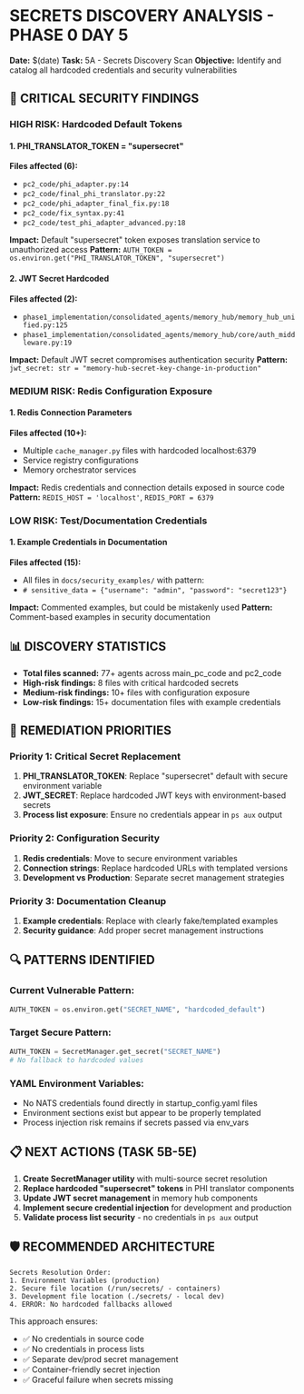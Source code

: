 # SECRETS DISCOVERY ANALYSIS - PHASE 0 DAY 5
**Date:** $(date)
**Task:** 5A - Secrets Discovery Scan
**Objective:** Identify and catalog all hardcoded credentials and security vulnerabilities

## 🚨 CRITICAL SECURITY FINDINGS

### **HIGH RISK: Hardcoded Default Tokens**

#### 1. PHI_TRANSLATOR_TOKEN = "supersecret"
**Files affected (6):**
- `pc2_code/phi_adapter.py:14`
- `pc2_code/final_phi_translator.py:22`
- `pc2_code/phi_adapter_final_fix.py:18`
- `pc2_code/fix_syntax.py:41`
- `pc2_code/test_phi_adapter_advanced.py:18`

**Impact:** Default "supersecret" token exposes translation service to unauthorized access
**Pattern:** `AUTH_TOKEN = os.environ.get("PHI_TRANSLATOR_TOKEN", "supersecret")`

#### 2. JWT Secret Hardcoded
**Files affected (2):**
- `phase1_implementation/consolidated_agents/memory_hub/memory_hub_unified.py:125`
- `phase1_implementation/consolidated_agents/memory_hub/core/auth_middleware.py:19`

**Impact:** Default JWT secret compromises authentication security
**Pattern:** `jwt_secret: str = "memory-hub-secret-key-change-in-production"`

### **MEDIUM RISK: Redis Configuration Exposure**

#### 1. Redis Connection Parameters
**Files affected (10+):**
- Multiple `cache_manager.py` files with hardcoded localhost:6379
- Service registry configurations
- Memory orchestrator services

**Impact:** Redis credentials and connection details exposed in source code
**Pattern:** `REDIS_HOST = 'localhost'`, `REDIS_PORT = 6379`

### **LOW RISK: Test/Documentation Credentials**

#### 1. Example Credentials in Documentation
**Files affected (15):**
- All files in `docs/security_examples/` with pattern:
- `# sensitive_data = {"username": "admin", "password": "secret123"}`

**Impact:** Commented examples, but could be mistakenly used
**Pattern:** Comment-based examples in security documentation

## 📊 DISCOVERY STATISTICS

- **Total files scanned:** 77+ agents across main_pc_code and pc2_code
- **High-risk findings:** 8 files with critical hardcoded secrets
- **Medium-risk findings:** 10+ files with configuration exposure
- **Low-risk findings:** 15+ documentation files with example credentials

## 🎯 REMEDIATION PRIORITIES

### **Priority 1: Critical Secret Replacement**
1. **PHI_TRANSLATOR_TOKEN**: Replace "supersecret" default with secure environment variable
2. **JWT_SECRET**: Replace hardcoded JWT keys with environment-based secrets
3. **Process list exposure**: Ensure no credentials appear in `ps aux` output

### **Priority 2: Configuration Security**
1. **Redis credentials**: Move to secure environment variables
2. **Connection strings**: Replace hardcoded URLs with templated versions
3. **Development vs Production**: Separate secret management strategies

### **Priority 3: Documentation Cleanup**
1. **Example credentials**: Replace with clearly fake/templated examples
2. **Security guidance**: Add proper secret management instructions

## 🔍 PATTERNS IDENTIFIED

### **Current Vulnerable Pattern:**
```python
AUTH_TOKEN = os.environ.get("SECRET_NAME", "hardcoded_default")
```

### **Target Secure Pattern:**
```python
AUTH_TOKEN = SecretManager.get_secret("SECRET_NAME")
# No fallback to hardcoded values
```

### **YAML Environment Variables:**
- No NATS credentials found directly in startup_config.yaml files
- Environment sections exist but appear to be properly templated
- Process injection risk remains if secrets passed via env_vars

## 📋 NEXT ACTIONS (TASK 5B-5E)

1. **Create SecretManager utility** with multi-source secret resolution
2. **Replace hardcoded "supersecret" tokens** in PHI translator components
3. **Update JWT secret management** in memory hub components
4. **Implement secure credential injection** for development and production
5. **Validate process list security** - no credentials in `ps aux` output

## 🛡️ RECOMMENDED ARCHITECTURE

```
Secrets Resolution Order:
1. Environment Variables (production)
2. Secure file location (/run/secrets/ - containers)
3. Development file location (./secrets/ - local dev)
4. ERROR: No hardcoded fallbacks allowed
```

This approach ensures:
- ✅ No credentials in source code
- ✅ No credentials in process lists
- ✅ Separate dev/prod secret management
- ✅ Container-friendly secret injection
- ✅ Graceful failure when secrets missing